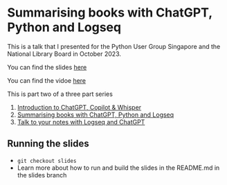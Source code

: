 # Summarising books with ChatGPT, Python and Logseq

This is a talk that I presented for the Python User Group Singapore and the
National Library Board in October 2023.

You can find the slides [here](https://mbrochh.github.io/kindle-scrape-summarise/1)

You can find the vidoe [here](https://www.youtube.com/watch?v=Shex-VKNLuM)

This is part two of a three part series

1. [Introduction to ChatGPT, Copilot & Whisper](https://mbrochh.github.io/whisper-youtube-transcribe/1)
2. [Summarising books with ChatGPT, Python and Logseq](https://mbrochh.github.io/kindle-scrape-summarise/1)
3. [Talk to your notes with Logseq and ChatGPT](https://mbrochh.github.io/logseq-faiss-chatgpt/1)

## Running the slides

* `git checkout slides`
* Learn more about how to run and build the slides in the README.md in the slides branch